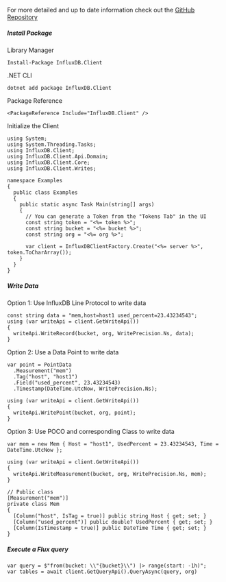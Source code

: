 For more detailed and up to date information check out the <a href="https://github.com/influxdata/influxdb-client-csharp" target="_blank">GitHub Repository</a>

##### Install Package

Library Manager

```
Install-Package InfluxDB.Client
```

.NET CLI

```
dotnet add package InfluxDB.Client
```

Package Reference

```
<PackageReference Include="InfluxDB.Client" />
```

Initialize the Client

```
using System;
using System.Threading.Tasks;
using InfluxDB.Client;
using InfluxDB.Client.Api.Domain;
using InfluxDB.Client.Core;
using InfluxDB.Client.Writes;

namespace Examples
{
  public class Examples
  {
    public static async Task Main(string[] args)
    {
      // You can generate a Token from the "Tokens Tab" in the UI
      const string token = "<%= token %>";
      const string bucket = "<%= bucket %>";
      const string org = "<%= org %>";

      var client = InfluxDBClientFactory.Create("<%= server %>", token.ToCharArray());
    }
  }
}
```

##### Write Data

Option 1: Use InfluxDB Line Protocol to write data

```
const string data = "mem,host=host1 used_percent=23.43234543";
using (var writeApi = client.GetWriteApi())
{
  writeApi.WriteRecord(bucket, org, WritePrecision.Ns, data);
}
```

Option 2: Use a Data Point to write data

```
var point = PointData
  .Measurement("mem")
  .Tag("host", "host1")
  .Field("used_percent", 23.43234543)
  .Timestamp(DateTime.UtcNow, WritePrecision.Ns);

using (var writeApi = client.GetWriteApi())
{
  writeApi.WritePoint(bucket, org, point);
}
```

Option 3: Use POCO and corresponding Class to write data

```
var mem = new Mem { Host = "host1", UsedPercent = 23.43234543, Time = DateTime.UtcNow };

using (var writeApi = client.GetWriteApi())
{
  writeApi.WriteMeasurement(bucket, org, WritePrecision.Ns, mem);
}
```

```
// Public class
[Measurement("mem")]
private class Mem
{
  [Column("host", IsTag = true)] public string Host { get; set; }
  [Column("used_percent")] public double? UsedPercent { get; set; }
  [Column(IsTimestamp = true)] public DateTime Time { get; set; }
}
```

##### Execute a Flux query

```
var query = $"from(bucket: \\"{bucket}\\") |> range(start: -1h)";
var tables = await client.GetQueryApi().QueryAsync(query, org)
```
